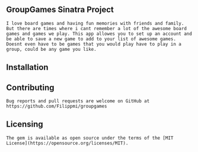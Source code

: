 ## GroupGames Sinatra Project 

    I love board games and having fun memories with friends and family. But there are times where i cant remember a lot of the awesome board games and games we play. This app allowes you to set up an account and be able to save a new game to add to your list of awesome games. Doesnt even have to be games that you would play have to play in a group, could be any game you like. 


## Installation

    

## Contributing 

    Bug reports and pull requests are welcome on GitHub at https://github.com/Filippmi/groupgames

## Licensing 

    The gem is available as open source under the terms of the [MIT License](https://opensource.org/licenses/MIT).
